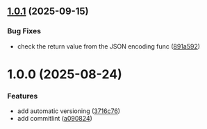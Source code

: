 ## [1.0.1](https://github.com/marcosartorato/golang-basic-app/compare/v1.0.0...v1.0.1) (2025-09-15)


### Bug Fixes

* check the return value from the JSON encoding func ([891a592](https://github.com/marcosartorato/golang-basic-app/commit/891a592fe2cccadc7279a454cf9a2bb456baacd1))

# 1.0.0 (2025-08-24)


### Features

* add automatic versioning ([3716c76](https://github.com/marcosartorato/golang-basic-app/commit/3716c768ccacb947a5f4239f6a9eabc88408d784))
* add commitlint ([a090824](https://github.com/marcosartorato/golang-basic-app/commit/a090824e6761cbb80bc5b06a0248fecb21ac923f))
